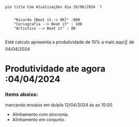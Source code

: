 ```mermaid
pie title Com Atualizações dia 29/06/2024  ?

    
    "Ricardo {Beat it--> OK}" :900
    "Coriografia --> Beat it" : 100
    "Artistico --> Beat it" : 80
    
```
Esté calculo apresenta a produtividade de 10%  a mais  aqui☝️ de 04/04/2024
# Produtividade ate agora :04/04/2024
###  Items abaixo:
marcando ensaios em dulpla 12/04/2024
ás as 10:00
- Alinhamento com sincronia.
- Alinhamento em conjunto.